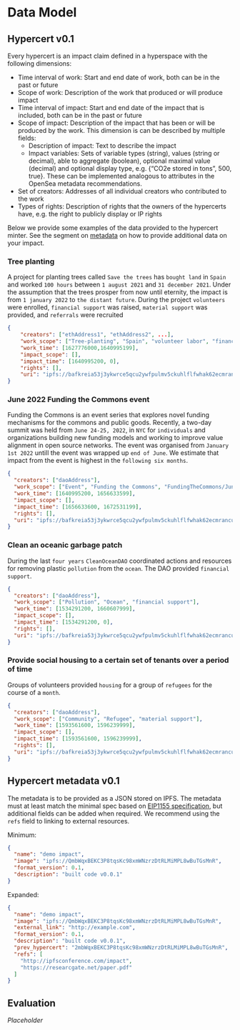 # Data Model

## Hypercert v0.1

Every hypercert is an impact claim defined in a hyperspace with the following dimensions:

- Time interval of work: Start and end date of work, both can be in the past or future
- Scope of work: Description of the work that produced or will produce impact
- Time interval of impact: Start and end date of the impact that is included, both can be in the past or future
- Scope of impact: Description of the impact that has been or will be produced by the work. This dimension is can be described by multiple fields:
  - Description of impact: Text to describe the impact
  - Impact variables: Sets of variable types (string), values (string or decimal), able to aggregate (boolean), optional maximal value (decimal) and optional display type, e.g. {“CO2e stored in tons”, 500, true}. These can be implemented analogous to attributes in the OpenSea metadata recommendations.
- Set of creators: Addresses of all individual creators who contributed to the work
- Types of rights: Description of rights that the owners of the hypercerts have, e.g. the right to publicly display or IP rights

Below we provide some examples of the data provided to the hypercert minter. See the segment on [metadata](#hypercert-metadata-v0.1) on how to provide additional data on your impact.

### Tree planting

A project for planting trees called `Save the trees` has `bought land` in `Spain` and worked `100 hours` between `1 august 2021` and `31 december 2021`. Under the assumption that the trees prosper from now until eternity, the impact is from `1 january 2022` to `the distant future`. During the project `volunteers` were enrolled, `financial support` was raised, `material support` was provided, and `referrals` were recruited

```json
{
    "creators": ["ethAddress1", "ethAddress2", ...],
    "work_scope": ["Tree-planting", "Spain", "volunteer labor", "financial support", "material support", "referrals"],
    "work_time": [1627776000,1640995199],
    "impact_scope": [],
    "impact_time": [1640995200, 0],
    "rights": [],
    "uri": "ipfs://bafkreia53j3ykwrce5qcu2ywfpulmv5ckuhlflfwhak62ecmranculbzeu"
}
```

### June 2022 Funding the Commons event

Funding the Commons is an event series that explores novel funding mechanisms for the commons and public goods. Recently, a two-day summit was held from `June 24-25, 2022`, in `NYC` for `individuals` and organizations building new funding models and working to improve value alignment in open source networks. The event was organised from `January 1st 2022` untill the event was wrapped up `end of June`. We estimate that impact from the event is highest in the `following six months`.

```json
{
  "creators": ["daoAddress"],
  "work_scope": ["Event", "Funding the Commons", "FundingTheCommons/Jun'22"],
  "work_time": [1640995200, 1656633599],
  "impact_scope": [],
  "impact_time": [1656633600, 1672531199],
  "rights": [],
  "uri": "ipfs://bafkreia53j3ykwrce5qcu2ywfpulmv5ckuhlflfwhak62ecmranculbzeu"
}
```

### Clean an oceanic garbage patch

During the last `four years` `CleanOceanDAO` coordinated actions and resources for removing plastic `pollution` from the `ocean`. The DAO provided `financial support`.

```json
{
  "creators": ["daoAddress"],
  "work_scope": ["Pollution", "Ocean", "financial support"],
  "work_time": [1534291200, 1660607999],
  "impact_scope": [],
  "impact_time": [1534291200, 0],
  "rights": [],
  "uri": "ipfs://bafkreia53j3ykwrce5qcu2ywfpulmv5ckuhlflfwhak62ecmranculbzeu"
}
```

### Provide social housing to a certain set of tenants over a period of time

Groups of volunteers provided `housing` for a group of `refugees` for the course of a `month`.

```json
{
  "creators": ["daoAddress"],
  "work_scope": ["Community", "Refugee", "material support"],
  "work_time": [1593561600, 1596239999],
  "impact_scope": [],
  "impact_time": [1593561600, 1596239999],
  "rights": [],
  "uri": "ipfs://bafkreia53j3ykwrce5qcu2ywfpulmv5ckuhlflfwhak62ecmranculbzeu"
}
```

## Hypercert metadata v0.1

The metadata is to be provided as a JSON stored on IPFS. The metadata must at least match the minimal spec based on [EIP1155 specification](https://eips.ethereum.org/EIPS/eip-1155#metadata), but additional fields can be added when required. We recommend using the `refs` field to linking to external resources.

Minimum:

```json
{
  "name": "demo impact",
  "image": "ipfs://QmbWqxBEKC3P8tqsKc98xmWNzrzDtRLMiMPL8wBuTGsMnR",
  "format_version": 0.1,
  "description": "built code v0.0.1"
}
```

Expanded:

```json
{
  "name": "demo impact",
  "image": "ipfs://QmbWqxBEKC3P8tqsKc98xmWNzrzDtRLMiMPL8wBuTGsMnR",
  "external_link": "http://example.com",
  "format_version": 0.1,
  "description": "built code v0.0.1",
  "prev_hypercert": "2mbWqxBEKC3P8tqsKc98xmWNzrzDtRLMiMPL8wBuTGsMnR",
  "refs": [
    "http://ipfsconference.com/impact",
    "https://researcgate.net/paper.pdf"
  ]
}
```

## Evaluation

_Placeholder_

